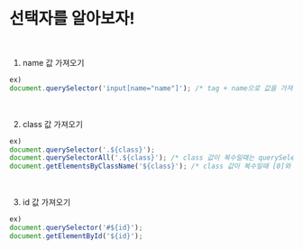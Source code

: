 # 선택자를 알아보자!

<br/>

1) name 값 가져오기
```javascript
ex)
document.querySelector('input[name="name"]'); /* tag + name으로 값을 가져온다. */
```

<br/>

2) class 값 가져오기
```javascript
ex)
document.querySelector('.${class}');
document.querySelectorAll('.${class}'); /* class 값이 복수일때는 querySelector + All을 붙인다. */ 
document.getElementsByClassName('${class}'); /* class 값이 복수일때 [0]와 같이 인덱스를 사용한다. */
```

<br/>

3) id 값 가져오기
```javascript
ex)
document.querySelector('#${id}');
document.getElementById('${id}');
```
